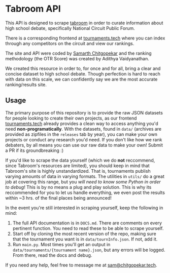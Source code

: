 # Tabroom API
This API is designed to scrape [tabroom](https://www.tabroom.com/index/index.mhtml) in order to curate
information about high school debate, specifically National Circuit Public Forum.

There is a corresponding frontend at [tournaments.tech](http://tournaments.tech)
where you can index through any competitors on the circuit and view our rankings.

The site and API were coded by [Samarth Chitgopekar](https://www.smrth.dev) and the
ranking methodology (the OTR Score) was created by Adithya Vaidyanathan.

We created this resource in order to, for once and for all, bring a clear and concise
dataset to high school debate. Though perfection is hard to reach with data on this scale,
we can confidently say we are the most accurate ranking/results site.

## Usage
The primary purpose of this repository is to provide the raw JSON datasets for people looking
to create their own projects, as our frontend [tournaments.tech](http://tournaments.tech) already
provides a clean way to access anything you'd need **non-programatically**. With the datasets,
found in `data/` (archives are provided as zipfiles in the `releases` tab by year), you can make your
own projects or conduct any research you'd need. If you don't like how we rank debaters, by all means
you can use our raw data to make your own! Submit a PR if its groundbreaking :)

If you'd like to scrape the data yourself (which we do **not** reccommend, since Tabroom's resources are limited),
you should keep in mind that Tabroom's site is highly unstandardized. That is, tournaments publish varying amounts
of data in varying formats. The utilities in `utils/` do a great job at covering this range, but you *will need to know some Python in order to debug*!
This is by no means a plug and play solution. This is why its reccommended for you to let us handle everything,
we even post the results within ~3 hrs. of the final places being announced!

In the event you're still interested in scraping yourself, keep the following in mind:
1. The full API documentation is in `DOCS.md`. There are comments on every pertinent function. You need to read these to be able to scrape yourself.
2. Start off by cloning the most recent version of the repo, making sure that the tournament you want is in `data/tournInfo.json`. If not, add it.
3. Run `main.py`. Most times you'll get an output in `data/tournaments/{tournament name}.json`, but any errors will be logged. From there, read the docs and debug.

If you need any help, feel free to message me at [sam@chitgopekar.tech](mailto:sam@chitgopekar.tech).